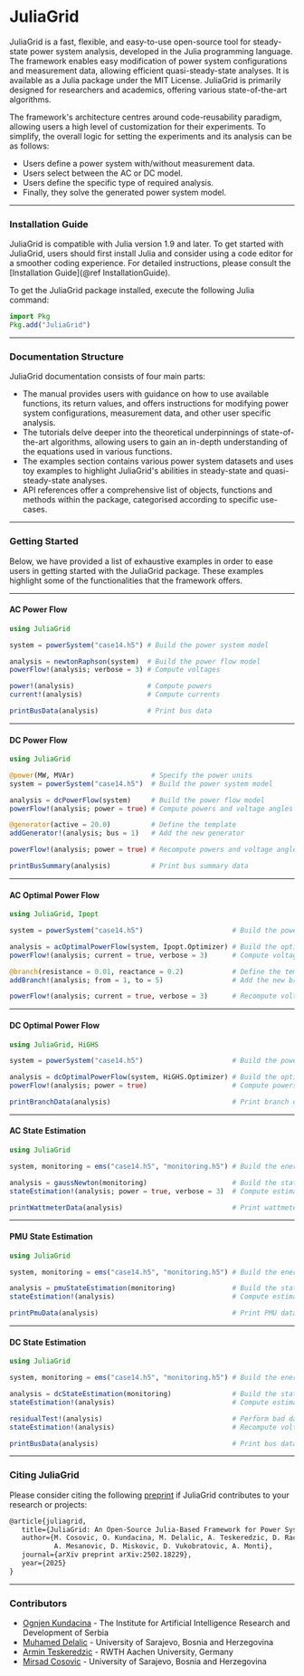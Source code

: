 # JuliaGrid

JuliaGrid is a fast, flexible, and easy-to-use open-source tool for steady-state power system analysis, developed in the Julia programming language. The framework enables easy modification of power system configurations and measurement data, allowing efficient quasi-steady-state analyses. It is available as a Julia package under the MIT License. JuliaGrid is primarily designed for researchers and academics, offering various state-of-the-art algorithms.

The framework's architecture centres around code-reusability paradigm, allowing users a high level of customization for their experiments. To simplify, the overall logic for setting the experiments and its analysis can be as follows:
* Users define a power system with/without measurement data.
* Users select between the AC or DC model.
* Users define the specific type of required analysis.
* Finally, they solve the generated power system model.

---

### Installation Guide
JuliaGrid is compatible with Julia version 1.9 and later. To get started with JuliaGrid, users should first install Julia and consider using a code editor for a smoother coding experience. For detailed instructions, please consult the [Installation Guide](@ref InstallationGuide).

To get the JuliaGrid package installed, execute the following Julia command:
```julia
import Pkg
Pkg.add("JuliaGrid")
```

---

### Documentation Structure
JuliaGrid documentation consists of four main parts:
* The manual provides users with guidance on how to use available functions, its return values, and offers instructions for modifying power system configurations, measurement data, and other user specific analysis.
* The tutorials delve deeper into the theoretical underpinnings of state-of-the-art algorithms, allowing users to gain an in-depth understanding of the equations used in various functions.
* The examples section contains various power system datasets and uses toy examples to highlight JuliaGrid's abilities in steady-state and quasi-steady-state analyses.
* API references offer a comprehensive list of objects, functions and methods within the package, categorised according to specific use-cases.

---

### Getting Started
Below, we have provided a list of exhaustive examples in order to ease users in getting started with the JuliaGrid package. These examples highlight some of the functionalities that the framework offers.

---

#### AC Power Flow
```julia
using JuliaGrid

system = powerSystem("case14.h5") # Build the power system model

analysis = newtonRaphson(system)  # Build the power flow model
powerFlow!(analysis; verbose = 3) # Compute voltages

power!(analysis)                  # Compute powers
current!(analysis)                # Compute currents

printBusData(analysis)            # Print bus data
```

---

#### DC Power Flow
```julia
using JuliaGrid

@power(MW, MVAr)                   # Specify the power units
system = powerSystem("case14.h5")  # Build the power system model

analysis = dcPowerFlow(system)     # Build the power flow model
powerFlow!(analysis; power = true) # Compute powers and voltage angles

@generator(active = 20.0)          # Define the template
addGenerator!(analysis; bus = 1)   # Add the new generator

powerFlow!(analysis; power = true) # Recompute powers and voltage angles

printBusSummary(analysis)          # Print bus summary data
```

---

#### AC Optimal Power Flow
```julia
using JuliaGrid, Ipopt

system = powerSystem("case14.h5")                      # Build the power system model

analysis = acOptimalPowerFlow(system, Ipopt.Optimizer) # Build the optimal power flow model
powerFlow!(analysis; current = true, verbose = 3)      # Compute voltages and currents

@branch(resistance = 0.01, reactance = 0.2)            # Define the template
addBranch!(analysis; from = 1, to = 5)                 # Add the new branch

powerFlow!(analysis; current = true, verbose = 3)      # Recompute voltages and currents
```

---

#### DC Optimal Power Flow
```julia
using JuliaGrid, HiGHS

system = powerSystem("case14.h5")                      # Build the power system model

analysis = dcOptimalPowerFlow(system, HiGHS.Optimizer) # Build the optimal power flow model
powerFlow!(analysis; power = true)                     # Compute powers and voltage angles

printBranchData(analysis)                              # Print branch data
```

---

#### AC State Estimation
```julia
using JuliaGrid

system, monitoring = ems("case14.h5", "monitoring.h5") # Build the energy management system

analysis = gaussNewton(monitoring)                     # Build the state estimation model
stateEstimation!(analysis; power = true, verbose = 3)  # Compute estimate of voltages and powers

printWattmeterData(analysis)                           # Print wattmeter data
```
---

#### PMU State Estimation
```julia
using JuliaGrid

system, monitoring = ems("case14.h5", "monitoring.h5") # Build the energy management system

analysis = pmuStateEstimation(monitoring)              # Build the state estimation model
stateEstimation!(analysis)                             # Compute estimate of voltages

printPmuData(analysis)                                 # Print PMU data
```

---

#### DC State Estimation
```julia
using JuliaGrid

system, monitoring = ems("case14.h5", "monitoring.h5") # Build the energy management system

analysis = dcStateEstimation(monitoring)               # Build the state estimation model
stateEstimation!(analysis)                             # Compute estimate of voltage angles

residualTest!(analysis)                                # Perform bad data analysis
stateEstimation!(analysis)                             # Recompute voltage angles

printBusData(analysis)                                 # Print bus data
```

---

### Citing JuliaGrid
Please consider citing the following [preprint](https://arxiv.org/abs/2502.18229) if JuliaGrid contributes to your research or projects:
```latex
@article{juliagrid,
   title={JuliaGrid: An Open-Source Julia-Based Framework for Power System State Estimation},
   author={M. Cosovic, O. Kundacina, M. Delalic, A. Teskeredzic, D. Raca,
           A. Mesanovic, D. Miskovic, D. Vukobratovic, A. Monti},
   journal={arXiv preprint arXiv:2502.18229},
   year={2025}
}
```

---

### Contributors
 - [Ognjen Kundacina](https://www.linkedin.com/in/ognjen-kundacina-machine-learning-guy/) - The Institute for Artificial Intelligence Research and Development of Serbia
 - [Muhamed Delalic](https://www.linkedin.com/in/muhameddelalic/) - University of Sarajevo, Bosnia and Herzegovina
 - [Armin Teskeredzic](https://www.linkedin.com/in/armin-teskered%C5%BEi%C4%87-69a099231/) - RWTH Aachen University, Germany
 - [Mirsad Cosovic](https://www.linkedin.com/in/mirsad-cosovic-5a4972a9/) - University of Sarajevo, Bosnia and Herzegovina